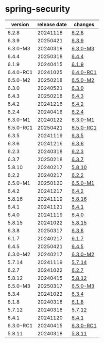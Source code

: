 # spring-security	


|version|release date|changes|
|---|---|---|
|6.2.8|20241118|[6.2.8](./6.2.8-20241118.md)|
|6.3.9|20250421|[6.3.9](./6.3.9-20250421.md)|
|6.3.0-M3|20240318|[6.3.0-M3](./6.3.0-M3-20240318.md)|
|6.4.4|20250318|[6.4.4](./6.4.4-20250318.md)|
|6.1.9|20240415|[6.1.9](./6.1.9-20240415.md)|
|6.4.0-RC1|20241025|[6.4.0-RC1](./6.4.0-RC1-20241025.md)|
|6.5.0-M2|20250218|[6.5.0-M2](./6.5.0-M2-20250218.md)|
|6.3.0|20240521|[6.3.0](./6.3.0-20240521.md)|
|6.4.3|20250218|[6.4.3](./6.4.3-20250218.md)|
|6.4.2|20241216|[6.4.2](./6.4.2-20241216.md)|
|6.2.4|20240416|[6.2.4](./6.2.4-20240416.md)|
|6.3.0-M1|20240122|[6.3.0-M1](./6.3.0-M1-20240122.md)|
|6.5.0-RC1|20250421|[6.5.0-RC1](./6.5.0-RC1-20250421.md)|
|6.3.5|20241119|[6.3.5](./6.3.5-20241119.md)|
|6.3.6|20241216|[6.3.6](./6.3.6-20241216.md)|
|6.2.3|20240318|[6.2.3](./6.2.3-20240318.md)|
|6.3.7|20250218|[6.3.7](./6.3.7-20250218.md)|
|5.8.10|20240217|[5.8.10](./5.8.10-20240217.md)|
|6.2.2|20240217|[6.2.2](./6.2.2-20240217.md)|
|6.5.0-M1|20250120|[6.5.0-M1](./6.5.0-M1-20250120.md)|
|6.4.2|20241217|[6.4.2](./6.4.2-20241217.md)|
|5.8.16|20241119|[5.8.16](./5.8.16-20241119.md)|
|6.4.1|20241121|[6.4.1](./6.4.1-20241121.md)|
|6.4.0|20241119|[6.4.0](./6.4.0-20241119.md)|
|5.8.15|20241022|[5.8.15](./5.8.15-20241022.md)|
|6.3.8|20250317|[6.3.8](./6.3.8-20250317.md)|
|6.1.7|20240217|[6.1.7](./6.1.7-20240217.md)|
|6.4.5|20250421|[6.4.5](./6.4.5-20250421.md)|
|6.3.0-M2|20240217|[6.3.0-M2](./6.3.0-M2-20240217.md)|
|5.7.14|20241119|[5.7.14](./5.7.14-20241119.md)|
|6.2.7|20241022|[6.2.7](./6.2.7-20241022.md)|
|5.8.12|20240415|[5.8.12](./5.8.12-20240415.md)|
|6.5.0-M3|20250317|[6.5.0-M3](./6.5.0-M3-20250317.md)|
|6.3.4|20241022|[6.3.4](./6.3.4-20241022.md)|
|6.1.8|20240318|[6.1.8](./6.1.8-20240318.md)|
|5.7.12|20240318|[5.7.12](./5.7.12-20240318.md)|
|6.4.1|20241120|[6.4.1](./6.4.1-20241120.md)|
|6.3.0-RC1|20240415|[6.3.0-RC1](./6.3.0-RC1-20240415.md)|
|5.8.11|20240318|[5.8.11](./5.8.11-20240318.md)|
